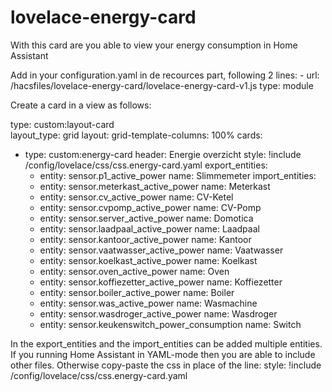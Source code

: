 # lovelace-energy-card
With this card are you able to view your energy consumption in Home Assistant

Add in your configuration.yaml in de recources part, following 2 lines:
    - url: /hacsfiles/lovelace-energy-card/lovelace-energy-card-v1.js
      type: module     

Create a card in a view as follows:

type: custom:layout-card    
layout_type: grid
layout:
  grid-template-columns: 100%
cards: 
  - type: custom:energy-card
    header: Energie overzicht
    style: !include /config/lovelace/css/css.energy-card.yaml
    export_entities:
      - entity: sensor.p1_active_power
        name: Slimmemeter
    import_entities: 
      - entity: sensor.meterkast_active_power
        name: Meterkast      
      - entity: sensor.cv_active_power
        name: CV-Ketel
      - entity: sensor.cvpomp_active_power
        name: CV-Pomp
      - entity: sensor.server_active_power
        name: Domotica
      - entity: sensor.laadpaal_active_power
        name: Laadpaal
      - entity: sensor.kantoor_active_power
        name: Kantoor
      - entity: sensor.vaatwasser_active_power
        name: Vaatwasser
      - entity: sensor.koelkast_active_power
        name: Koelkast
      - entity: sensor.oven_active_power
        name: Oven 
      - entity: sensor.koffiezetter_active_power
        name: Koffiezetter 
      - entity: sensor.boiler_active_power
        name: Boiler        
      - entity: sensor.was_active_power
        name: Wasmachine
      - entity: sensor.wasdroger_active_power
        name: Wasdroger 
      - entity: sensor.keukenswitch_power_consumption
        name: Switch

In the export_entities and the import_entities can be added multiple entities.
If you running Home Assistant in YAML-mode then you are able to include other files. Otherwise copy-paste the css in place of the line: style: !include /config/lovelace/css/css.energy-card.yaml
        
